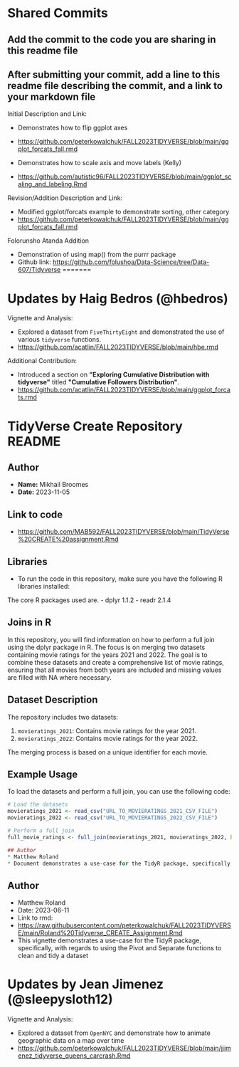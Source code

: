 # Shared Commits
## Add the commit to the code you are sharing in this readme file
## After submitting your commit, add a line to this readme file describing the commit, and a link to your markdown file

Initial Description and Link: 
* Demonstrates how to flip ggplot axes
* https://github.com/peterkowalchuk/FALL2023TIDYVERSE/blob/main/ggplot_forcats_fall.rmd


* Demonstrates how to scale axis and move labels (Kelly)
* https://github.com/autistic96/FALL2023TIDYVERSE/blob/main/ggplot_scaling_and_labeling.Rmd


  
Revision/Addition Description and Link:
* Modified ggplot/forcats example to demonstrate sorting, other category
* https://github.com/peterkowalchuk/FALL2023TIDYVERSE/blob/main/ggplot_forcats_fall.rmd


Folorunsho Atanda Addition
* Demonstration of using map() from the purrr package
* Github link: https://github.com/folushoa/Data-Science/tree/Data-607/Tidyverse
=======

# Updates by Haig Bedros (@hbedros)

Vignette and Analysis:  
* Explored a dataset from `FiveThirtyEight` and demonstrated the use of various `tidyverse` functions.  
* https://github.com/acatlin/FALL2023TIDYVERSE/blob/main/hbe.rmd  

Additional Contribution:  
* Introduced a section on **"Exploring Cumulative Distribution with tidyverse"** titled **"Cumulative Followers Distribution"**.  
* https://github.com/acatlin/FALL2023TIDYVERSE/blob/main/ggplot_forcats.rmd

# TidyVerse Create Repository README

## Author
- **Name:** Mikhail Broomes
- **Date:** 2023-11-05

## Link to code 
- https://github.com/MAB592/FALL2023TIDYVERSE/blob/main/TidyVerse%20CREATE%20assignment.Rmd

## Libraries
- To run the code in this repository, make sure you have the following R libraries installed:

 The core R packages used are.
    - dplyr 1.1.2
    - readr 2.1.4
  

## Joins in R
In this repository, you will find information on how to perform a full join using the dplyr package in R. The focus is on merging two datasets containing movie ratings for the years 2021 and 2022. The goal is to combine these datasets and create a comprehensive list of movie ratings, ensuring that all movies from both years are included and missing values are filled with NA where necessary.

## Dataset Description

The repository includes two datasets:

1. `movieratings_2021`: Contains movie ratings for the year 2021.
2. `movieratings_2022`: Contains movie ratings for the year 2022.

The merging process is based on a unique identifier for each movie.

## Example Usage
To load the datasets and perform a full join, you can use the following code:

```R
# Load the datasets
movieratings_2021 <- read_csv("URL_TO_MOVIERATINGS_2021_CSV_FILE")
movieratings_2022 <- read_csv("URL_TO_MOVIERATINGS_2022_CSV_FILE")

# Perform a full join
full_movie_ratings <- full_join(movieratings_2021, movieratings_2022, by = "Film")

## Author
* Matthew Roland
* Document demonstrates a use-case for the TidyR package, specifically, with regards to its pivot functions and searate function

```

## Author
* Matthew Roland
* Date: 2023-06-11
* Link to rmd:
*  https://raw.githubusercontent.com/peterkowalchuk/FALL2023TIDYVERSE/main/Roland%20Tidyverse_CREATE_Assignment.Rmd
* This vignette demonstrates a use-case for the TidyR package, specifically, with regards to using the Pivot and Separate functions to clean and tidy a dataset

# Updates by Jean Jimenez (@sleepysloth12)

Vignette and Analysis:  
* Explored a dataset from `OpenNYC` and demonstrate how to animate geographic data on a map over time
* https://github.com/peterkowalchuk/FALL2023TIDYVERSE/blob/main/jjimenez_tidyverse_queens_carcrash.Rmd


